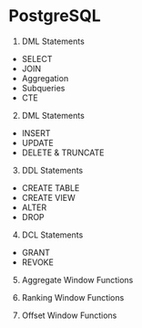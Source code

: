 # PostgreSQL


01. DML Statements
- SELECT 
- JOIN
- Aggregation
- Subqueries
- CTE

02. DML Statements
- INSERT 
- UPDATE 
- DELETE & TRUNCATE 

03. DDL Statements
- CREATE TABLE
- CREATE VIEW
- ALTER
- DROP

04. DCL Statements
- GRANT
- REVOKE

05. Aggregate Window Functions

06. Ranking Window Functions

07. Offset Window Functions
